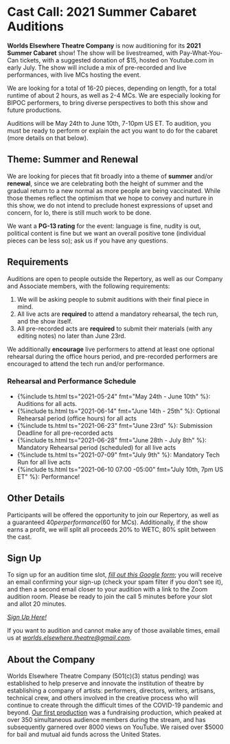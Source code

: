 # **Cast Call: 2021 Summer Cabaret Auditions**

**Worlds Elsewhere Theatre Company** is now auditioning for its **2021 Summer Cabaret** show! The show will be livestreamed, with Pay-What-You-Can tickets, with a suggested donation of $15, hosted on Youtube.com in early July. The show will include a mix of pre-recorded and live performances, with live MCs hosting the event.

We are looking for a total of 16-20 pieces, depending on length, for a total runtime of about 2 hours, as well as 2-4 MCs. We are especially looking for BIPOC performers, to bring diverse perspectives to both this show and future productions.

Auditions will be May 24th to June 10th, 7-10pm US ET. To audition, you must be ready to perform or explain the act you want to do for the cabaret (more details on that below).

## Theme: Summer and Renewal

We are looking for pieces that fit broadly into a theme of **summer** and/or **renewal**, since we are celebrating both the height of summer and the gradual return to a new normal as more people are being vaccinated. While those themes reflect the optimism that we hope to convey and nurture in this show, we do not intend to preclude honest expressions of upset and concern, for lo, there is still much work to be done.

We want a **PG-13 rating** for the event: language is fine, nudity is out, political content is fine but we want an overall positive tone (individual pieces can be less so); ask us if you have any questions.

## Requirements

Auditions are open to people outside the Repertory, as well as our Company and Associate members, with the following requirements:

1. We will be asking people to submit auditions with their final piece in mind.
2. All live acts are **required** to attend a mandatory rehearsal, the tech run, and the show itself.
3. All pre-recorded acts are **required** to submit their materials (with any editing notes) no later than June 23rd.

We additionally **encourage** live performers to attend at least one optional rehearsal during the office hours period, and pre-recorded performers are encouraged to attend the tech run and/or performance.

### Rehearsal and Performance Schedule

- {%include ts.html ts="2021-05-24" fmt="May 24th - June 10th" %}: Auditions for all acts.
- {%include ts.html ts="2021-06-14" fmt="June 14th - 25th" %}: Optional Rehearsal period (office hours) for all acts
- {%include ts.html ts="2021-06-23" fmt="June 23rd" %}: Submission Deadline for all pre-recorded acts
- {%include ts.html ts="2021-06-28" fmt="June 28th - July 8th" %}: Mandatory Rehearsal period (scheduled) for all live acts
- {%include ts.html ts="2021-07-09" fmt="July 9th" %}: Mandatory Tech Run for all live acts
- {%include ts.html ts="2021-06-10 07:00 -05:00" fmt="July 10th, 7pm US ET" %}: Performance!

## Other Details

Participants will be offered the opportunity to join our Repertory, as well as a guaranteed $40 per performance ($60 for MCs). Additionally, if the show earns a profit, we will split all proceeds 20% to WETC, 80% split between the cast.

## Sign Up

To sign up for an audition time slot, [<i ext>fill out this Google form</i>][audition-form]; you will receive an email confirming your sign-up (check your spam filter if you don't see it), and then a second email closer to your audition with a link to the Zoom audition room. Please be ready to join the call 5 minutes before your slot and allot 20 minutes.

[<i ext cta>Sign Up Here!</i>][audition-form]

If you want to audition and cannot make any of those available times, email us at [<i email>worlds.elsewhere.theatre@gmail.com</i>](mailto:worlds.elsewhere.theatre@gmail.com).

[audition-form]: <https://forms.gle/e6KuBSUq5qU4jGPD7> "Summer '21 Cabaret Audition Form"

## About the Company

Worlds Elsewhere Theatre Company (501(c)(3) status pending) was established to help preserve and innovate the institution of theatre by establishing a company of artists: performers, directors, writers, artisans, technical crew, and others involved in the creative process who will continue to create through the difficult times of the COVID-19 pandemic and beyond. [Our first production](/shows/2020.06/midsummer) was a fundraising production, which peaked at over 350 simultaneous audience members during the stream, and has subsequently garnered over 8000 views on YouTube. We raised over $5000 for bail and mutual aid funds across the United States.
